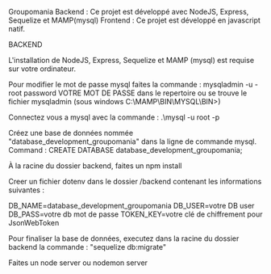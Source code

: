 Groupomania
Backend : Ce projet est développé avec NodeJS, Express, Sequelize et MAMP(mysql)
Frontend : Ce projet est développé en javascript natif.

BACKEND

L'installation de NodeJS, Express, Sequelize et MAMP (mysql) est requise sur votre ordinateur.

Pour modifier le mot de passe mysql faites la commande : mysqladmin -u -root password VOTRE MOT DE PASSE dans le repertoire ou se trouve le fichier mysqladmin (sous windows
C:\MAMP\BIN\MYSQL\BIN>)

Connectez vous a mysql avec la commande : .\mysql -u root -p

Créez une base de données nommée "database_development_groupomania" dans la ligne de commande mysql. Command : CREATE DATABASE database_development_groupomania;

À la racine du dossier backend, faites un npm install

Creer un fichier dotenv dans le dossier /backend contenant les informations suivantes :

DB_NAME=database_development_groupomania
DB_USER=votre DB user
DB_PASS=votre db mot de passe
TOKEN_KEY=votre clé de chiffrement pour JsonWebToken

Pour finaliser la base de données, executez dans la racine du dossier backend la commande : "sequelize db:migrate"

Faites un node server ou nodemon server 
